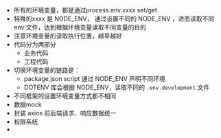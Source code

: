 - 所有的环境变量，都是通过process.env.xxxx set/get
- 特殊的xxxx 是 NODE_ENV， 通过设置不同的 NODE_ENV ，进而读取不同 env 文件，达到根据环境变量读取不同变量的目的
- 注意环境变量的读取执行位置，越早越好
- 代码分为两部分
  - 业务代码
  - 工程代码
- 切换环境变量的链路是：
  - package.json script 通过 NODE_ENV 声明不同环境
  - DOTENV 库会根据 NODE_ENV，读取不同的 `.env.development` 文件
- 不同框架的设置环境变量方式都不相同
- 数据mock
- 封装 axios 前后端请求、响应数据统一
- 权限系统
- 